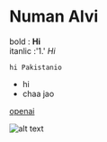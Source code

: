 # Numan Alvi

bold : 
**Hi**<br>
itanlic :'1.'
_Hi_

`hi Pakistanio `

- hi
- chaa jao


[openai](openai.com)

![alt text](imagepng)




